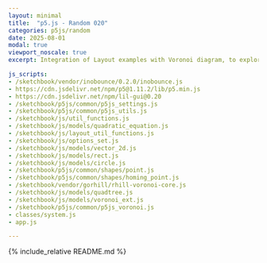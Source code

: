 ```yaml
---
layout: minimal
title:  "p5.js - Random 020"
categories: p5js/random
date: 2025-08-01
modal: true
viewport_noscale: true
excerpt: Integration of Layout examples with Voronoi diagram, to explore animated Voronoi diagrams.

js_scripts:
- /sketchbook/vendor/inobounce/0.2.0/inobounce.js
- https://cdn.jsdelivr.net/npm/p5@1.11.2/lib/p5.min.js
- https://cdn.jsdelivr.net/npm/lil-gui@0.20
- /sketchbook/p5js/common/p5js_settings.js
- /sketchbook/p5js/common/p5js_utils.js
- /sketchbook/js/util_functions.js
- /sketchbook/js/models/quadratic_equation.js
- /sketchbook/js/layout_util_functions.js
- /sketchbook/js/options_set.js
- /sketchbook/js/models/vector_2d.js
- /sketchbook/js/models/rect.js
- /sketchbook/js/models/circle.js
- /sketchbook/p5js/common/shapes/point.js
- /sketchbook/p5js/common/shapes/homing_point.js
- /sketchbook/vendor/gorhill/rhill-voronoi-core.js
- /sketchbook/js/models/quadtree.js
- /sketchbook/js/models/voronoi_ext.js
- /sketchbook/p5js/common/p5js_voronoi.js
- classes/system.js
- app.js

---
```


{% include_relative README.md %}

